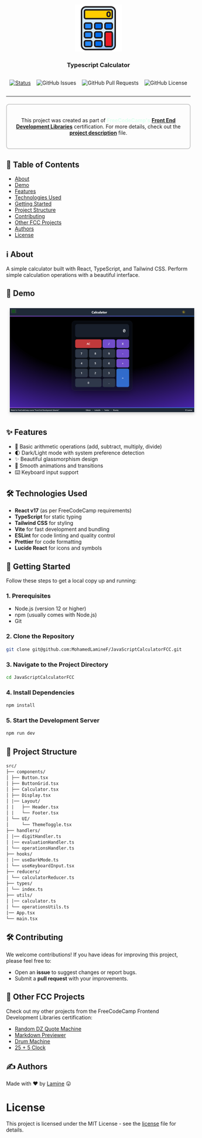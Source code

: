<p align="center">
  <a href="" rel="noopener">
 <img width=128px height=128px src="./public/calculator.png" alt="Typescript Calculator"></a>
</p>

<h3 align="center">Typescript Calculator</h3>

<div align="center"  style="display:flex; align-items:center; gap:1rem; flex-wrap:wrap; justify-content:center" >
<div>

[![Status](https://img.shields.io/badge/status-active-success.svg?style=for-the-badge&color=red)]()

</div>

<div>

![GitHub Issues](https://img.shields.io/github/issues/mohamedLamineF/JavaScriptCalculatorFCC?style=for-the-badge)

</div>

<div>

![GitHub Pull Requests](https://img.shields.io/github/issues-pr/MohamedLamineF/JavaScriptCalculatorFCC?style=for-the-badge)

</div>

<div>

![GitHub License](https://img.shields.io/github/license/MohamedLamineF/JavaScriptCalculatorFCC?style=for-the-badge&color=blue)

</div>
</div>

---

<div align="center" style="border: 2px solid #ccc; border-radius: 8px; padding: 20px; margin: 20px 0;">

This project was created as part of <strong style="color:#ddffee">**FreeCodeCamp's**</strong> **[Front End Development Libraries](https://www.freecodecamp.org/certification/MohamedLamineF/front-end-development-libraries)** certification. For more details, check out the **[project description](project-description.md)** file.

</div>

## 📝 Table of Contents

- [About](#about)
- [Demo](#demo)
- [Features](#features)
- [Technologies Used](#technologies)
- [Getting Started](#getting_started)
- [Project Structure](#structure)
- [Contributing](#contributing)
- [Other FCC Projects](#others)
- [Authors](#authors)
- [License](#license)

## ℹ️ About <a name = "about"></a>

A simple calculator built with React, TypeScript, and Tailwind CSS. Perform simple calculation operations with a beautiful interface.

## 🎥 Demo <a name = "demo"></a>

<p align="center" >
  <a href="https://ts-fcc-calc.netlify.app/" rel="noopener">
<img src="./public/Screenshot.png" alt="Typescript Calculator" style="margin:10px; box-shadow: 0 4px 8px rgba(0, 0, 0, 0.2);"></a>
</p>

## ✨ Features <a name = "features"></a>

- 🔢 Basic arithmetic operations (add, subtract, multiply, divide)
- 🌓 Dark/Light mode with system preference detection
- ✨ Beautiful glassmorphism design
- 💅 Smooth animations and transitions
- ⌨️ Keyboard input support

## 🛠️ Technologies Used <a name="technologies"></a>

- **React v17** (as per FreeCodeCamp requirements)
- **TypeScript** for static typing
- **Tailwind CSS** for styling
- **Vite** for fast development and bundling
- **ESLint** for code linting and quality control
- **Prettier** for code formatting
- **Lucide React** for icons and symbols

## 🏁 Getting Started <a name = "getting_started"></a>

Follow these steps to get a local copy up and running:

### 1. Prerequisites

- Node.js (version 12 or higher)
- npm (usually comes with Node.js)
- Git

### 2. Clone the Repository

```bash
git clone git@github.com:MohamedLamineF/JavaScriptCalculatorFCC.git
```

### 3. Navigate to the Project Directory

```bash
cd JavaScriptCalculatorFCC
```

### 4. Install Dependencies

```bash
npm install
```

### 5. Start the Development Server

```bash
npm run dev
```

## 🌳 Project Structure <a name="structure"></a>

```
src/
├── components/
│ ├── Button.tsx
│ ├── ButtonGrid.tsx
│ ├── Calculator.tsx
│ ├── Display.tsx
│ |── Layout/
│ |   ├── Header.tsx
│ |   └── Footer.tsx
│ └── UI/
│     └── ThemeToggle.tsx
├── handlers/
│ |── digitHandler.ts
│ |── evaluationHandler.ts
│ └── operationsHandler.ts
├── hooks/
│ |── useDarkMode.ts
│ └── useKeyboardInput.tsx
├── reducers/
│ └── calculatorReducer.ts
├── types/
│ └── index.ts
├── utils/
│ |── calculator.ts
│ └── operationsUtils.ts
|── App.tsx
└── main.tsx
```

## 🛠️ Contributing <a name="contributing"></a>

We welcome contributions! If you have ideas for improving this project, please feel free to:

- Open an **issue** to suggest changes or report bugs.
- Submit a **pull request** with your improvements.

## 🎯 Other FCC Projects <a name="others"></a>

Check out my other projects from the FreeCodeCamp Frontend Development Libraries certification:

- [Random DZ Quote Machine](https://github.com/MohamedLamineF/Random-DZ-Quote-Machine)
- [Markdown Previewer](https://github.com/MohamedLamineF/markdown-previewer-FCC)
- [Drum Machine](https://github.com/MohamedLamineF/Drum_machine_FCC)
- [25 + 5 Clock](https://github.com/MohamedLamineF/25-5Clock_FCC)

## ✍️ Authors <a name = "authors"></a>

Made with ❤️ by [Lamine](https://github.com/MohamedLamineF) 😛

# License <a name="license"> </a>

This project is licensed under the MIT License - see the [license](LICENSE) file for details.
